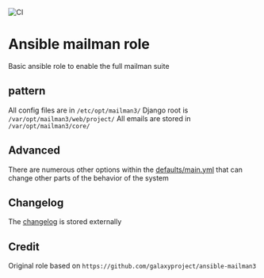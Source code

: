 ![CI](https://github.com/Darkbat91/ansible-role-mailman3/workflows/CI/badge.svg?branch=main)

# Ansible mailman role
Basic ansible role to enable the full mailman suite

## pattern
All config files are in `/etc/opt/mailman3/`
Django root is `/var/opt/mailman3/web/project/`
All emails are stored in `/var/opt/mailman3/core/`


## Advanced

There are numerous other options within the [defaults/main.yml](./defaults/main.yml) that can change other parts of the behavior of the system

## Changelog
The [changelog](./CHANGELOG.md) is stored externally


## Credit
Original role based on `https://github.com/galaxyproject/ansible-mailman3`
